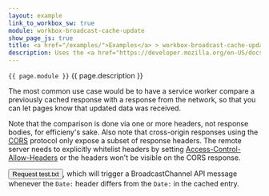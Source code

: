 ```yaml
---
layout: example
link_to_workbox_sw: true
module: workbox-broadcast-cache-update
show_page_js: true
title: <a href="/examples/">Examples</a> > workbox-broadcast-cache-update
description: Uses the <a href="https://developer.mozilla.org/en-US/docs/Web/API/Broadcast_Channel_API">Broadcast Channel API</a> to let you know when two responses are different.
---
```


`{{ page.module }}` {{ page.description }}

The most common use case would be to have a service worker compare a previously
cached response with a response from the network, so that you can let pages know
that updated data was received.

Note that the comparison is done via one or more headers, not response bodies,
for efficieny's sake. Also note that cross-origin responses using the
[CORS](https://developer.mozilla.org/en-US/docs/Web/HTTP/Access_control_CORS)
protocol only expose a subset of response headers. The remote server needs to
explicitly whitelist headers by setting
[Access-Control-Allow-Headers](https://fetch.spec.whatwg.org/#http-access-control-allow-headers)
or the headers won't be visible on the CORS response.

<p>
  <button data-url="test.txt">Request test.txt</button>, which will trigger a
  BroadcastChannel API message whenever the <code>Date:</code>
  header differs from the <code>Date:</code> in the cached entry.
</p>
